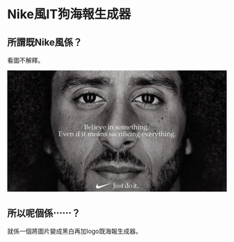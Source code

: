 # Nike風IT狗海報生成器

## 所謂既Nike風係？ ##

看圖不解釋。  

![Nike風海報](https://raw.githubusercontent.com/icelam/nike-poster-generator/master/assets/images/og-img.jpg)

## 所以呢個係⋯⋯？
就係一個將圖片變成黑白再加logo既海報生成器。